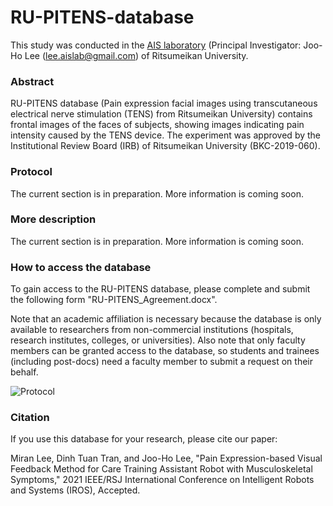 # RU-PITENS-database

This study was conducted in the [AIS laboratory](http://www.aislab.org/ "AIS") (Principal Investigator: Joo-Ho Lee (lee.aislab@gmail.com) of Ritsumeikan University.

### Abstract
RU-PITENS database (Pain expression facial images using transcutaneous electrical nerve stimulation (TENS) from Ritsumeikan University) contains frontal images of the faces of subjects, showing images indicating pain intensity caused by the TENS device. The experiment was approved by the Institutional Review Board (IRB) of Ritsumeikan University (BKC-2019-060).

### Protocol
The current section is in preparation. More information is coming soon.

### More description
The current section is in preparation. More information is coming soon.

### How to access the database
To gain access to the RU-PITENS database, please complete and submit the following form "RU-PITENS_Agreement.docx".

Note that an academic affiliation is necessary because the database is only available to researchers from non-commercial institutions (hospitals, research institutes, colleges, or universities). Also note that only faculty members can be granted access to the database, so students and trainees (including post-docs) need a faculty member to submit a request on their behalf.

![Protocol](https://user-images.githubusercontent.com/54616128/129039972-e27f609a-1b16-4efb-afb4-71aa6280965a.png)


### Citation
If you use this database for your research, please cite our paper:

Miran Lee, Dinh Tuan Tran, and Joo-Ho Lee, "Pain Expression-based Visual Feedback Method for Care Training Assistant Robot with Musculoskeletal Symptoms," 2021 IEEE/RSJ International Conference on Intelligent Robots and Systems (IROS), Accepted. 
